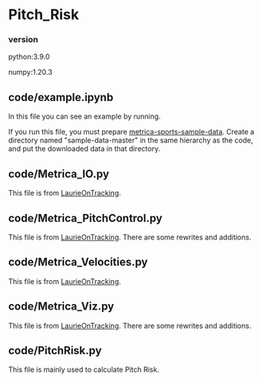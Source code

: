 # Pitch_Risk

### version

python:3.9.0

numpy:1.20.3

## code/example.ipynb

In this file you can see an example by running.

If you run this file, you must prepare [metrica-sports-sample-data][2]. Create a directory named "sample-data-master" in the same hierarchy as the code, and put the downloaded data in that directory.

## code/Metrica_IO.py

This file is from [LaurieOnTracking][1].

## code/Metrica_PitchControl.py

This file is from [LaurieOnTracking][1]. There are some rewrites and additions.

## code/Metrica_Velocities.py

This file is from [LaurieOnTracking][1].

## code/Metrica_Viz.py

This file is from [LaurieOnTracking][1]. There are some rewrites and additions.

## code/PitchRisk.py

This file is mainly used to calculate Pitch Risk.


[1]:https://github.com/Friends-of-Tracking-Data-FoTD/LaurieOnTracking
[2]:https://github.com/metrica-sports/sample-data

